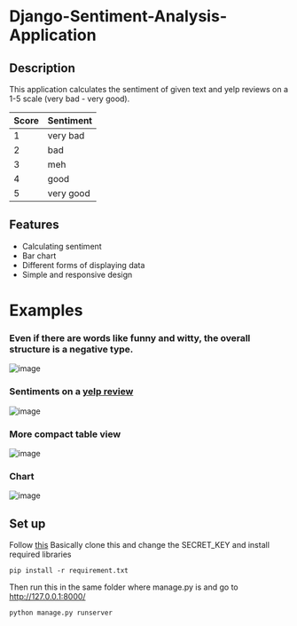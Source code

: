 # Django-Sentiment-Analysis-Application

## Description
This application calculates the sentiment of given text and yelp reviews on a 1-5 scale (very bad - very good).

|Score|Sentiment|
|-|-|
|1| very bad |  
| 2 | bad|
| 3 | meh| 
| 4 | good|
| 5 | very good|

## Features
- Calculating sentiment
- Bar chart
- Different forms of displaying data
- Simple and responsive design

# Examples
### Even if there are words like funny and witty, the overall structure is a negative type.
![image](https://user-images.githubusercontent.com/85257187/191634136-ac047c38-c06a-478d-8ff2-b1a27d8f1472.png)

### Sentiments on a [yelp review](https://www.yelp.ie/biz/mudpie-beauty-cottage-dundrum)
![image](https://user-images.githubusercontent.com/85257187/191635027-fe1a49fe-3cee-471b-b8da-4c32d4e506ea.png)

### More compact table view
![image](https://user-images.githubusercontent.com/85257187/191635090-498331ed-7962-40a8-8248-f27983e44f1c.png)

### Chart

![image](https://user-images.githubusercontent.com/85257187/191635107-5c1db451-6956-492d-b4a0-23a35a277539.png)


## Set up
Follow [this](https://www.codespeedy.com/clone-and-run-a-django-project-from-github/)
Basically clone this and change the SECRET_KEY and install required libraries
```
pip install -r requirement.txt
```
Then run this in the same folder where manage.py is and go to http://127.0.0.1:8000/
```
python manage.py runserver
```
